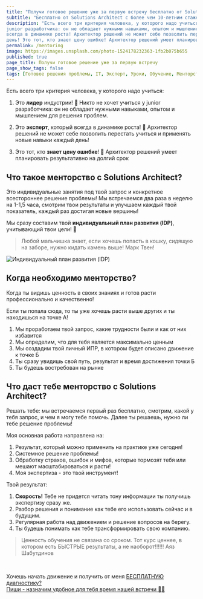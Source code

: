 ```yaml
---
title: "Получи готовое решение уже за первую встречу бесплатно от Solutions Architect с более чем 10-летним стажем в IT"
subtitle: "Бесплатно от Solutions Architect с более чем 10-летним стажем в IT"
description: "Есть всего три критерия человека, у которого надо учиться: Это лидер индустрии! Никто не хочет учиться у
junior разработчика: он не обладает нужными навыками, опытом и мышлением для решения проблем. Это эксперт, который
всегда в динамике роста! Архитектор решений не может себе позволить перестать учиться и применять новые навыки каждый
день! Это тот, кто знает цену ошибке! Архитектор решений умеет планировать результативно на долгий срок"
permalink: /mentoring
image: https://images.unsplash.com/photo-1524178232363-1fb2b075b655
published: true
page_title: Получи готовое решение уже за первую встречу
page_show_tags: false
tags: [Готовое решения проблемы, IT, Эксперт, Уроки, Обучение, Менторство]
---
```


[//]: # (!!!! **https://www.instagram.com/reel/Cne-Ig_KXJM/?igshid=YmMyMTA2M2Y=**)

[//]: # (https://prodalet.ru/module/tools/generator-4u/#)

[//]: # (https://smmlaba.com/telegram/telegrapsubscribeview/)

Есть всего три критерия человека, у которого надо учиться:

1. Это **лидер** индустрии! <span class="fs-4">🚀</span>
   Никто не хочет учиться у junior разработчика: он не обладает нужными навыками, опытом и мышлением для решения
   проблем.

2. Это **эксперт**, который всегда в динамике роста! <span class="fs-4">🎯</span>
   Архитектор решений не может себе позволить перестать учиться и применять новые навыки каждый день!

3. Это тот, кто **знает цену ошибке**! <span class="fs-4">💸</span>
   Архитектор решений умеет планировать результативно на долгий срок

## Что такое менторство с Solutions Architect?

Это индивидуальные занятия под твой запрос и конкретное всестороннее решение проблемы!
Мы встречаемся два раза в неделю на 1-1,5 часа, смотрим твои результаты и улучшаем каждый твой показатель,
каждый раз достигая новые вершины!

Мы сразу составим твой **индивидуальный план развития (IDP)**, учитывающий твои цели! <span class="fs-1">🤯</span>

> Любой мальчишка знает, если хочешь попасть в кошку, сидящую на заборе, нужно кидать камень выше!
> Марк Твен!

![Индивидуальный план развития (IDP)](/assets/img/IDP.png)

## Когда необходимо менторство?

Когда ты видишь ценность в своих знаниях и готов расти профессионально и качественно!

Если ты попала сюда, то ты уже хочешь расти выше других и ты находишься на точке А!

1. Мы проработаем твой запрос, какие трудности были и как от них избавится
2. Мы определим, что для тебя является максимально ценным
3. Мы создадим твой личный ИПР, в котором будет описано движение к точке Б
4. Ты сразу увидишь свой путь, результат и время достижения точки Б
5. Ты будешь востребован на рынке

## Что даст тебе менторство с Solutions Architect?

Решать тебе: мы встречаемся первый раз бесплатно, смотрим, какой у тебя запрос, и чем я могу тебе помочь.
Далее ты решаешь, нужно ли тебе решение проблемы!

Моя основная работа направлена на:

1. Результат, который можно применить на практике уже сегодня!
2. Системное решение проблемы!
3. Обработку страхов, ошибок и мифов, которые тормозят тебя или мешают масштабироваться и расти!
4. Моя экспертиза - это твой инструмент!

Твой результат:

1. **Скорость!** Тебе не придется читать тону информации ты получишь экспертизу сразу же.
2. Разбор решения и понимание как тебе его использовать сейчас и в будущим.
3. Регулярная работа над движением и решение вопросов на берегу.
4. Ты будешь понимать как тебе трансформировать свою компанию.

> Ценность обучения не связана со сроком. Тот курс ценнее, в котором есть БЫСТРЫЕ результаты, а не наоборот!!!!!!
> Аяз Шабутдинов

[//]: # (## Посмотри результат моих учеников)

[//]: # (////)

<br>

<p class="text-center">
  Хочешь начать движение и получить от меня
  <a href="https://t.me/soprun"
    class="btn btn-light btn-outline-dark text-decoration-none"
    rel="noopener noreferrer"
    target="_blank">БЕСПЛАТНУЮ диагностику?</a>
  <br>
  <a href="https://t.me/soprun">Пиши - назначим удобное для тебя время нашей встречи 🤙🏻</a>
</p>

<br>
